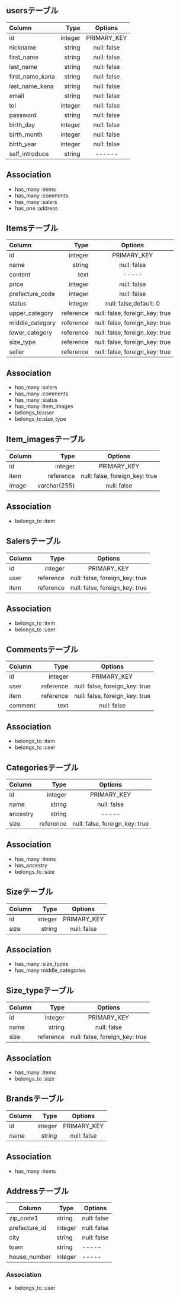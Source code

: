 
## usersテーブル
| Column | Type | Options |
|:-----------|------------:|:------------:|
|id|integer|PRIMARY_KEY|
|nickname|string|null: false|
|first_name|string|null: false|
|last_name|string|null: false|
|first_name_kana|string|null: false|
|last_name_kana|string|null: false|
|email|string|null: false|
|tel|integer|null: false|
|password|string|null: false|
|birth_day|integer|null: false|
|birth_month|integer|null: false|
|birth_year|integer|null: false|
|self_introduce|string|------|


## Association
- has_many :items
- has_many :comments
- has_many :salers
- has_one :address


## Itemsテーブル
| Column | Type | Options |
|:-----------|------------:|:------------:|
|id|integer|PRIMARY_KEY|
|name|string|null: false|
|content|text|-----|
|price|integer|null: false|
|prefecture_code|integer|null: false|
|status|integer|null: false,default: 0|
|upper_category|reference|null: false, foreign_key: true|
|middle_category|reference|null: false, foreign_key: true|
|lower_category|reference|null: false, foreign_key: true|
|size_type|reference|null: false, foreign_key: true|
|seller|reference|null: false, foreign_key: true|

## Association
- has_many :salers
- has_many :comments
- has_many :status
- has_many :item_images
- belongs_to:user
- belongs_to:size_type


## Item_imagesテーブル
| Column | Type | Options |
|:-----------|------------:|:------------:|
|id|integer|PRIMARY_KEY|
|item|reference|null: false, foreign_key: true|
|image|varchar(255)|null: false|

## Association
- belongs_to :item


## Salersテーブル
| Column | Type | Options |
|:-----------|------------:|:------------:|
|id|integer|PRIMARY_KEY|
|user|reference|null: false, foreign_key: true|
|item|reference|null: false, foreign_key: true|

## Association
- belongs_to :item
- belongs_to :user


## Commentsテーブル
| Column | Type | Options |
|:-----------|------------:|:------------:|
|id|integer|PRIMARY_KEY|
|user|reference|null: false, foreign_key: true|
|item|reference|null: false, foreign_key: true|
|comment|text|null: false|

## Association
- belongs_to :item
- belongs_to :user


## Categoriesテーブル
| Column | Type | Options |
|:-----------|------------:|:------------:|
|id|integer|PRIMARY_KEY|
|name|string|null: false|
|ancestry|string|-----|
|size|reference|null: false, foreign_key: true|

## Association
- has_many :items
- has_ancestry
- belongs_to :size


## Sizeテーブル
| Column | Type | Options |
|:-----------|------------:|:------------:|
|id|integer|PRIMARY_KEY|
|size|string|null: false|

## Association
- has_many :size_types
- has_many middle_categories


## Size_typeテーブル
| Column | Type | Options |
|:-----------|------------:|:------------:|
|id|integer|PRIMARY_KEY|
|name|string|null: false|
|size|reference|null: false, foreign_key: true|

## Association
- has_many :items
- belongs_to :size


## Brandsテーブル
| Column | Type | Options |
|:-----------|------------:|:------------:|
|id|integer|PRIMARY_KEY|
|name|string|null: false|

## Association
- has_many :items


## Addressテーブル
|Column|Type|Options|
|------|----|-------|
|zip_code1|string|null: false|
|prefecture_id|integer|null: false|
|city|string|null: false|
|town|string|-----|
|house_number|integer|-----|

### Association
- belongs_to :user
